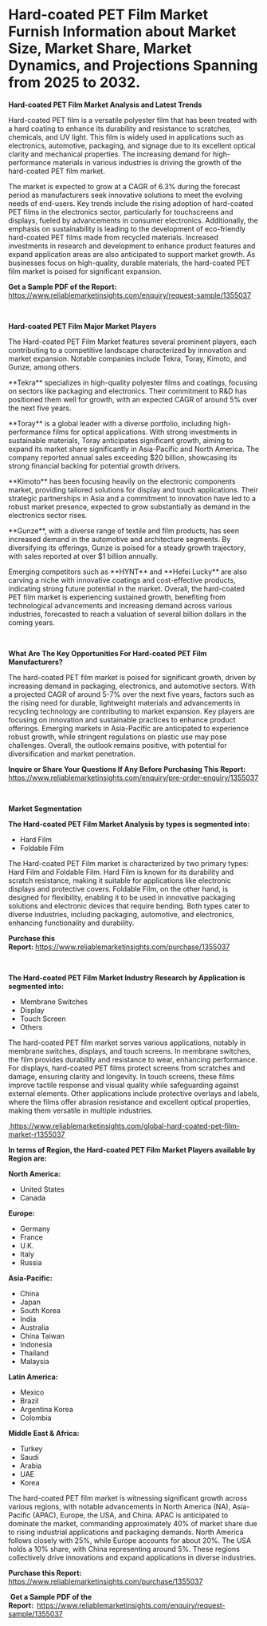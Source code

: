 <p><h1>Hard-coated PET Film Market Furnish Information about Market Size, Market Share, Market Dynamics, and Projections Spanning from 2025 to 2032.</h1></p><p><strong>Hard-coated PET Film Market Analysis and Latest Trends</strong></p>
<p><p>Hard-coated PET film is a versatile polyester film that has been treated with a hard coating to enhance its durability and resistance to scratches, chemicals, and UV light. This film is widely used in applications such as electronics, automotive, packaging, and signage due to its excellent optical clarity and mechanical properties. The increasing demand for high-performance materials in various industries is driving the growth of the hard-coated PET film market.</p><p>The market is expected to grow at a CAGR of 6.3% during the forecast period as manufacturers seek innovative solutions to meet the evolving needs of end-users. Key trends include the rising adoption of hard-coated PET films in the electronics sector, particularly for touchscreens and displays, fueled by advancements in consumer electronics. Additionally, the emphasis on sustainability is leading to the development of eco-friendly hard-coated PET films made from recycled materials. Increased investments in research and development to enhance product features and expand application areas are also anticipated to support market growth. As businesses focus on high-quality, durable materials, the hard-coated PET film market is poised for significant expansion.</p></p>
<p><strong>Get a Sample PDF of the Report:&nbsp;</strong> <a href="https://www.reliablemarketinsights.com/enquiry/request-sample/1355037?utm_campaign=2179&utm_medium=2&utm_source=Github&utm_content=ia&utm_term=15042025&utm_id=hard-coated-pet-film">https://www.reliablemarketinsights.com/enquiry/request-sample/1355037</a></p>
<p>&nbsp;</p>
<p><strong>Hard-coated PET Film Major Market Players</strong></p>
<p><p>The Hard-coated PET Film Market features several prominent players, each contributing to a competitive landscape characterized by innovation and market expansion. Notable companies include Tekra, Toray, Kimoto, and Gunze, among others.</p><p>**Tekra** specializes in high-quality polyester films and coatings, focusing on sectors like packaging and electronics. Their commitment to R&D has positioned them well for growth, with an expected CAGR of around 5% over the next five years. </p><p>**Toray** is a global leader with a diverse portfolio, including high-performance films for optical applications. With strong investments in sustainable materials, Toray anticipates significant growth, aiming to expand its market share significantly in Asia-Pacific and North America. The company reported annual sales exceeding $20 billion, showcasing its strong financial backing for potential growth drivers.</p><p>**Kimoto** has been focusing heavily on the electronic components market, providing tailored solutions for display and touch applications. Their strategic partnerships in Asia and a commitment to innovation have led to a robust market presence, expected to grow substantially as demand in the electronics sector rises. </p><p>**Gunze**, with a diverse range of textile and film products, has seen increased demand in the automotive and architecture segments. By diversifying its offerings, Gunze is poised for a steady growth trajectory, with sales reported at over $1 billion annually.</p><p>Emerging competitors such as **HYNT** and **Hefei Lucky** are also carving a niche with innovative coatings and cost-effective products, indicating strong future potential in the market. Overall, the hard-coated PET film market is experiencing sustained growth, benefiting from technological advancements and increasing demand across various industries, forecasted to reach a valuation of several billion dollars in the coming years.</p></p>
<p>&nbsp;</p>
<p><strong>What Are The Key Opportunities For Hard-coated PET Film Manufacturers?</strong></p>
<p><p>The hard-coated PET film market is poised for significant growth, driven by increasing demand in packaging, electronics, and automotive sectors. With a projected CAGR of around 5-7% over the next five years, factors such as the rising need for durable, lightweight materials and advancements in recycling technology are contributing to market expansion. Key players are focusing on innovation and sustainable practices to enhance product offerings. Emerging markets in Asia-Pacific are anticipated to experience robust growth, while stringent regulations on plastic use may pose challenges. Overall, the outlook remains positive, with potential for diversification and market penetration.</p></p>
<p><strong>Inquire or Share Your Questions If Any Before Purchasing This Report:</strong> <a href="https://www.reliablemarketinsights.com/enquiry/pre-order-enquiry/1355037?utm_campaign=2179&utm_medium=2&utm_source=Github&utm_content=ia&utm_term=15042025&utm_id=hard-coated-pet-film">https://www.reliablemarketinsights.com/enquiry/pre-order-enquiry/1355037</a></p>
<p>&nbsp;</p>
<p><strong>Market Segmentation</strong></p>
<p><strong>The Hard-coated PET Film Market Analysis by types is segmented into:</strong></p>
<p><ul><li>Hard Film</li><li>Foldable Film</li></ul></p>
<p><p>The Hard-coated PET Film market is characterized by two primary types: Hard Film and Foldable Film. Hard Film is known for its durability and scratch resistance, making it suitable for applications like electronic displays and protective covers. Foldable Film, on the other hand, is designed for flexibility, enabling it to be used in innovative packaging solutions and electronic devices that require bending. Both types cater to diverse industries, including packaging, automotive, and electronics, enhancing functionality and durability.</p></p>
<p><strong>Purchase this Report:&nbsp;</strong><a href="https://www.reliablemarketinsights.com/purchase/1355037?utm_campaign=2179&utm_medium=2&utm_source=Github&utm_content=ia&utm_term=15042025&utm_id=hard-coated-pet-film">https://www.reliablemarketinsights.com/purchase/1355037</a></p>
<p>&nbsp;</p>
<p><strong>The Hard-coated PET Film Market Industry Research by Application is segmented into:</strong></p>
<p><ul><li>Membrane Switches</li><li>Display</li><li>Touch Screen</li><li>Others</li></ul></p>
<p><p>The hard-coated PET film market serves various applications, notably in membrane switches, displays, and touch screens. In membrane switches, the film provides durability and resistance to wear, enhancing performance. For displays, hard-coated PET films protect screens from scratches and damage, ensuring clarity and longevity. In touch screens, these films improve tactile response and visual quality while safeguarding against external elements. Other applications include protective overlays and labels, where the films offer abrasion resistance and excellent optical properties, making them versatile in multiple industries.</p></p>
<p><a href="https://www.reliablemarketinsights.com/global-hard-coated-pet-film-market-r1355037?utm_campaign=2179&utm_medium=2&utm_source=Github&utm_content=ia&utm_term=15042025&utm_id=hard-coated-pet-film">&nbsp;https://www.reliablemarketinsights.com/global-hard-coated-pet-film-market-r1355037</a></p>
<p><strong>In terms of Region, the Hard-coated PET Film Market Players available by Region are:</strong></p>
<p>
    <p> <strong> North America: </strong>
        <ul>
            <li>United States</li>
            <li>Canada</li>
        </ul>
        </p> 
    <p> <strong> Europe: </strong>
        <ul>
            <li>Germany</li>
            <li>France</li>
            <li>U.K.</li>
            <li>Italy</li>
            <li>Russia</li>
        </ul>
        </p> 
    <p> <strong> Asia-Pacific: </strong>
        <ul>
            <li>China</li>
            <li>Japan</li>
            <li>South Korea</li>
            <li>India</li>
            <li>Australia</li>
            <li>China Taiwan</li>
            <li>Indonesia</li>
            <li>Thailand</li>
            <li>Malaysia</li>
        </ul>
        </p> 
    <p> <strong> Latin America: </strong>
        <ul>
            <li>Mexico</li>
            <li>Brazil</li>
            <li>Argentina Korea</li>
            <li>Colombia</li>
        </ul>
        </p> 
    <p> <strong> Middle East & Africa: </strong>
        <ul>
            <li>Turkey</li>
            <li>Saudi</li>
            <li>Arabia</li>
            <li>UAE</li>
            <li>Korea</li>
        </ul>
    </p>
    </p>
<p><p>The hard-coated PET film market is witnessing significant growth across various regions, with notable advancements in North America (NA), Asia-Pacific (APAC), Europe, the USA, and China. APAC is anticipated to dominate the market, commanding approximately 40% of market share due to rising industrial applications and packaging demands. North America follows closely with 25%, while Europe accounts for about 20%. The USA holds a 10% share, with China representing around 5%. These regions collectively drive innovations and expand applications in diverse industries.</p></p>
<p><strong>Purchase this Report: </strong><a href="https://www.reliablemarketinsights.com/purchase/1355037?utm_campaign=2179&utm_medium=2&utm_source=Github&utm_content=ia&utm_term=15042025&utm_id=hard-coated-pet-film">https://www.reliablemarketinsights.com/purchase/1355037</a></p>
<p>&nbsp;<strong>Get a Sample PDF of the Report:&nbsp;&nbsp;</strong><a href="https://www.reliablemarketinsights.com/enquiry/request-sample/1355037?utm_campaign=2179&utm_medium=2&utm_source=Github&utm_content=ia&utm_term=15042025&utm_id=hard-coated-pet-film">https://www.reliablemarketinsights.com/enquiry/request-sample/1355037</a></p>
<p><strong></strong></p>
<p><p></p><p></p><p></p></p>